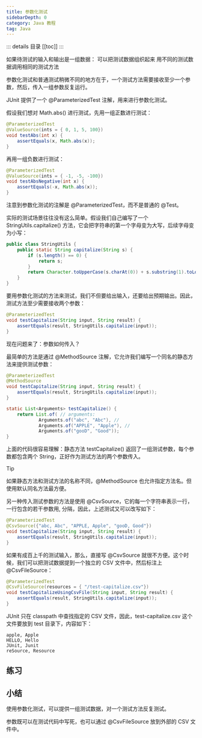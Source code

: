 ```yaml
---
title: 参数化测试
sidebarDepth: 0
category: Java 教程
tag: Java
---
```


::: details 目录
[[toc]]
:::


如果待测试的输入和输出是一组数据： 可以把测试数据组织起来 用不同的测试数据调用相同的测试方法

参数化测试和普通测试稍微不同的地方在于，一个测试方法需要接收至少一个参数，然后，传入一组参数反复运行。

JUnit 提供了一个 @ParameterizedTest 注解，用来进行参数化测试。

假设我们想对 Math.abs() 进行测试，先用一组正数进行测试：

```java
@ParameterizedTest
@ValueSource(ints = { 0, 1, 5, 100})
void testAbs(int x) {
    assertEquals(x, Math.abs(x));
}
```

再用一组负数进行测试：

```java
@ParameterizedTest
@ValueSource(ints = { -1, -5, -100})
void testAbsNegative(int x) {
    assertEquals(-x, Math.abs(x));
}
```


注意到参数化测试的注解是 @ParameterizedTest，而不是普通的 @Test。

实际的测试场景往往没有这么简单。假设我们自己编写了一个 StringUtils.capitalize() 方法，它会把字符串的第一个字母变为大写，后续字母变为小写：


```java
public class StringUtils {
    public static String capitalize(String s) {
        if (s.length() == 0) {
            return s;
        }
        return Character.toUpperCase(s.charAt(0)) + s.substring(1).toLowerCase();
    }
}
```

要用参数化测试的方法来测试，我们不但要给出输入，还要给出预期输出。因此，测试方法至少需要接收两个参数：

```java
@ParameterizedTest
void testCapitalize(String input, String result) {
    assertEquals(result, StringUtils.capitalize(input));
}
```

现在问题来了：参数如何传入？

最简单的方法是通过 @MethodSource 注解，它允许我们编写一个同名的静态方法来提供测试参数：

```java
@ParameterizedTest
@MethodSource
void testCapitalize(String input, String result) {
    assertEquals(result, StringUtils.capitalize(input));
}

static List<Arguments> testCapitalize() {
    return List.of( // arguments:
            Arguments.of("abc", "Abc"), //
            Arguments.of("APPLE", "Apple"), //
            Arguments.of("gooD", "Good"));
}
```

上面的代码很容易理解：静态方法 testCapitalize() 返回了一组测试参数，每个参数都包含两个 String，正好作为测试方法的两个参数传入。

> [!tip]
> 如果静态方法和测试方法的名称不同，@MethodSource 也允许指定方法名。但使用默认同名方法最方便。

另一种传入测试参数的方法是使用 @CsvSource，它的每一个字符串表示一行，一行包含的若干参数用, 分隔，因此，上述测试又可以改写如下：


```java
@ParameterizedTest
@CsvSource({"abc, Abc", "APPLE, Apple", "gooD, Good"})
void testCapitalize(String input, String result) {
    assertEquals(result, StringUtils.capitalize(input));
}
```

如果有成百上千的测试输入，那么，直接写 @CsvSource 就很不方便。这个时候，我们可以把测试数据提到一个独立的 CSV 文件中，然后标注上 @CsvFileSource：


```java
@ParameterizedTest
@CsvFileSource(resources = { "/test-capitalize.csv"})
void testCapitalizeUsingCsvFile(String input, String result) {
    assertEquals(result, StringUtils.capitalize(input));
}
```

JUnit 只在 classpath 中查找指定的 CSV 文件，因此，test-capitalize.csv 这个文件要放到 test 目录下，内容如下：

```
apple, Apple
HELLO, Hello
JUnit, Junit
reSource, Resource
```

## 练习


## 小结

使用参数化测试，可以提供一组测试数据，对一个测试方法反复测试。

参数既可以在测试代码中写死，也可以通过 @CsvFileSource 放到外部的 CSV 文件中。


